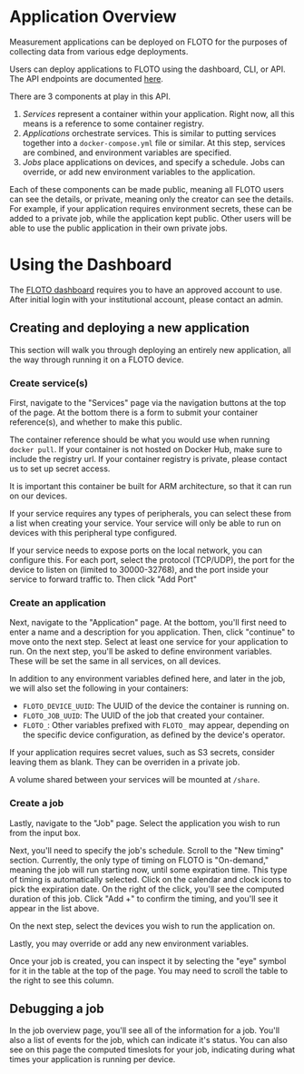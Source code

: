 # Application Overview

Measurement applications can be deployed on FLOTO for the purposes of collecting data from various edge deployments.

Users can deploy applications to FLOTO using the dashboard, CLI, or API. The API endpoints are documented [here](https://portal.floto.science/api/schema/swagger-ui/).

There are 3 components at play in this API.

1. *Services* represent a container within your application. Right now, all this means is a reference to some container registry. 
2. *Applications* orchestrate services. This is similar to putting services together into a `docker-compose.yml` file or similar. At this step, services are combined, and environment variables are specified.
3. *Jobs* place applications on devices, and specify a schedule. Jobs can override, or add new environment variables to the application.

Each of these components can be made public, meaning all FLOTO users can see the details, or private, meaning only the creator can see the details. For example, if your application requires environment secrets, these can be added to a private job, while the application kept public. Other users will be able to use the public application in their own private jobs.

# Using the Dashboard

The [FLOTO dashboard](https://portal.floto.science/) requires you to have an approved account to use. After initial login with your institutional account, please contact an admin.

## Creating and deploying a new application

This section will walk you through deploying an entirely new application, all the way through running it on a FLOTO device.

### Create service(s)

First, navigate to the "Services" page via the navigation buttons at the top of the page. At the bottom there is a form to submit your container reference(s), and whether to make this public. 

The container reference should be what you would use when running `docker pull`. If your container is not hosted on Docker Hub, make sure to include the registry url. If your container registry is private, please contact us to set up secret access.

It is important this container be built for ARM architecture, so that it can run on our devices.

If your service requires any types of peripherals, you can select these from a list when creating your service. Your service will only be able to run on devices with this peripheral type configured.

If your service needs to expose ports on the local network, you can configure this. For each port, select the protocol (TCP/UDP), the port for the device to listen on (limited to 30000-32768), and the port inside your service to forward traffic to. Then click "Add Port"

### Create an application

Next, navigate to the "Application" page. At the bottom, you'll first need to enter a name and a description for you application. Then, click "continue" to move onto the next step. Select at least one service for your application to run. On the next step, you'll be asked to define environment variables. These will be set the same in all services, on all devices.

In addition to any environment variables defined here, and later in the job, we will also set the following in your containers:

* `FLOTO_DEVICE_UUID`: The UUID of the device the container is running on.
* `FLOTO_JOB_UUID`: The UUID of the job that created your container.
* `FLOTO_`: Other variables prefixed with `FLOTO_` may appear, depending on the specific device configuration, as defined by the device's operator.

If your application requires secret values, such as S3 secrets, consider leaving them as blank. They can be overriden in a private job.

A volume shared between your services will be mounted at `/share`.

### Create a job

Lastly, navigate to the "Job" page. Select the application you wish to run from the input box.

Next, you'll need to specify the job's schedule. Scroll to the "New timing" section. Currently, the only type of timing on FLOTO is "On-demand," meaning the job will run starting now, until some expiration time. This type of timing is automatically selected. Click on the calendar and clock icons to pick the expiration date. On the right of the click, you'll see the computed duration of this job. Click "Add +" to confirm the timing, and you'll see it appear in the list above.

On the next step, select the devices you wish to run the application on.

Lastly, you may override or add any new environment variables.

Once your job is created, you can inspect it by selecting the "eye" symbol for it in the table at the top of the page. You may need to scroll the table to the right to see this column. 

## Debugging a job

In the job overview page, you'll see all of the information for a job. You'll also a list of events for the job, which can indicate it's status. You can also see on this page the computed timeslots for your job, indicating during what times your application is running per device.
